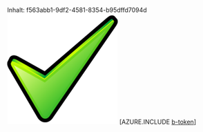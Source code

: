 Inhalt: f563abb1-9df2-4581-8354-b95dffd7094d![Bild](c41a9616-da1d-4a08-9413-b2e140e474b0.png)
[AZURE.INCLUDE [b-token](510b2d03-66cc-4ffe-923d-19cb487b9e3b.md)]
